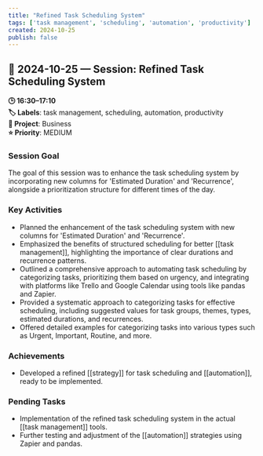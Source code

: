 ```yaml
---
title: "Refined Task Scheduling System"
tags: ['task management', 'scheduling', 'automation', 'productivity']
created: 2024-10-25
publish: false
---
```


## 📅 2024-10-25 — Session: Refined Task Scheduling System

**🕒 16:30–17:10**  
**🏷️ Labels**: task management, scheduling, automation, productivity  
**📂 Project**: Business  
**⭐ Priority**: MEDIUM  


### Session Goal
The goal of this session was to enhance the task scheduling system by incorporating new columns for 'Estimated Duration' and 'Recurrence', alongside a prioritization structure for different times of the day.

### Key Activities
- Planned the enhancement of the task scheduling system with new columns for 'Estimated Duration' and 'Recurrence'.
- Emphasized the benefits of structured scheduling for better [[task management]], highlighting the importance of clear durations and recurrence patterns.
- Outlined a comprehensive approach to automating task scheduling by categorizing tasks, prioritizing them based on urgency, and integrating with platforms like Trello and Google Calendar using tools like pandas and Zapier.
- Provided a systematic approach to categorizing tasks for effective scheduling, including suggested values for task groups, themes, types, estimated durations, and recurrences.
- Offered detailed examples for categorizing tasks into various types such as Urgent, Important, Routine, and more.

### Achievements
- Developed a refined [[strategy]] for task scheduling and [[automation]], ready to be implemented.

### Pending Tasks
- Implementation of the refined task scheduling system in the actual [[task management]] tools.
- Further testing and adjustment of the [[automation]] strategies using Zapier and pandas.
